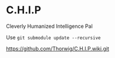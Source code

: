 # C.H.I.P

Cleverly Humanized Intelligence Pal

Use `git submodule update --recursive`

https://github.com/Thorwig/C.H.I.P.wiki.git
